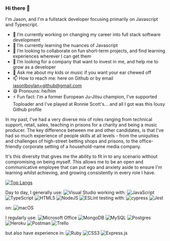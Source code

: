 ### Hi there 👋

I'm Jason, and I'm a fullstack developer focusing primarily on Javascript and Typescript.

- 🔭 I’m currently working on changing my career into full stack software development
- 🌱 I’m currently learning the nuances of Javascript
- 👯 I’m looking to collaborate on fun short-term projects, and find learning experiences wherever I can get them
- 🤔 I’m looking for a company that want to invest in me, and help me to grow as a developer
- 💬 Ask me about my kids or music if you want your ear chewed off
- 📫 How to reach me: here on Github or by email jasonlboylan+github@gmail.com
- 😄 Pronouns: he/him
- ⚡ Fun fact: I'm a former European Ju-Jitsu champion, I've supported Toploader and I've played at Ronnie Scott's... and all I got was this lousy Github profile

In my past, I've had a very diverse mix of roles ranging from technical support, retail, sales, teaching in prisons for a charity and being a music producer. The key difference between me and other candidates, is that I've had so much experience of people skills at all levels - from the uniquities and challenges of high-street betting shops and prisons, to the office-friendly corporate setting of a household-name media company.

It's this diversity that gives me the ability to fit in to any scenario without compromising on being myself. This allows me to be an open and communicative employee that can put ego and anxiety aside to ensure I'm learning whilst achieving, and growing consistently in every role I have.


[![Top Langs](https://github-readme-stats.vercel.app/api/top-langs/?username=anuraghazra)](https://github.com/anuraghazra/github-readme-stats)

Day to day, I generally use:
![Visual Studio](https://img.shields.io/badge/Visual%20Studio-5C2D91.svg?style=for-the-badge&logo=visual-studio&logoColor=white)
working with:
![JavaScript](https://img.shields.io/badge/javascript-%23323330.svg?style=for-the-badge&logo=javascript&logoColor=%23F7DF1E)
![TypeScript](https://img.shields.io/badge/typescript-%23007ACC.svg?style=for-the-badge&logo=typescript&logoColor=white)
![HTML5](https://img.shields.io/badge/html5-%23E34F26.svg?style=for-the-badge&logo=html5&logoColor=white)
![NodeJS](https://img.shields.io/badge/node.js-6DA55F?style=for-the-badge&logo=node.js&logoColor=white)
![ESLint](https://img.shields.io/badge/ESLint-4B3263?style=for-the-badge&logo=eslint&logoColor=white)
testing with:
![cypress](https://img.shields.io/badge/-cypress-%23E5E5E5?style=for-the-badge&logo=cypress&logoColor=058a5e)
![Jest](https://img.shields.io/badge/-jest-%23C21325?style=for-the-badge&logo=jest&logoColor=white)

on:       ![macOS](https://img.shields.io/badge/mac%20os-000000?style=for-the-badge&logo=macos&logoColor=F0F0F0)

I regularly use:
![Microsoft Office](https://img.shields.io/badge/Microsoft_Office-D83B01?style=for-the-badge&logo=microsoft-office&logoColor=white)
![MongoDB](https://img.shields.io/badge/MongoDB-%234ea94b.svg?style=for-the-badge&logo=mongodb&logoColor=white)
![MySQL](https://img.shields.io/badge/mysql-%2300f.svg?style=for-the-badge&logo=mysql&logoColor=white)
![Postgres](https://img.shields.io/badge/postgres-%23316192.svg?style=for-the-badge&logo=postgresql&logoColor=white)
![Heroku](https://img.shields.io/badge/heroku-%23430098.svg?style=for-the-badge&logo=heroku&logoColor=white)
![Postman](https://img.shields.io/badge/Postman-FF6C37?style=for-the-badge&logo=postman&logoColor=white)
![Trello](https://img.shields.io/badge/Trello-%23026AA7.svg?style=for-the-badge&logo=Trello&logoColor=white)

but also have experience in:
![Ruby](https://img.shields.io/badge/ruby-%23CC342D.svg?style=for-the-badge&logo=ruby&logoColor=white)
![CSS3](https://img.shields.io/badge/css3-%231572B6.svg?style=for-the-badge&logo=css3&logoColor=white)
![Express.js](https://img.shields.io/badge/express.js-%23404d59.svg?style=for-the-badge&logo=express&logoColor=%2361DAFB)
